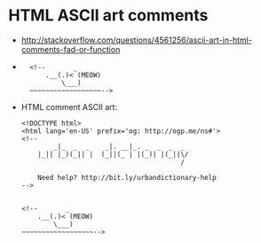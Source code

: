 # HTML ASCII art comments

-   <http://stackoverflow.com/questions/4561256/ascii-art-in-html-comments-fad-or-function>

-
        <!--       _
            .__(.)< (MEOW)
                \___)   
        ~~~~~~~~~~~~~~~~~~-->

-   HTML comment ASCII art:

        <!DOCTYPE html>
        <html lang='en-US' prefix='og: http://ogp.me/ns#'>
        <!--
                _|_  _  _    _|. __|_. _  _  _  _
            |_|| |_)(_|| |  (_||(_ | |(_)| |(_||\/
                                                /

            Need help? http://bit.ly/urbandictionary-help
        -->


        <!--       _
            .__(.)< (MEOW)
                \___)   
        ~~~~~~~~~~~~~~~~~~-->
